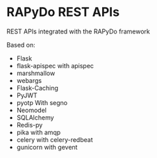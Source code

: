 # RAPyDo REST APIs

REST APIs integrated with the RAPyDo framework

Based on:

- Flask
- flask-apispec with apispec
- marshmallow
- webargs
- Flask-Caching
- PyJWT
- pyotp With segno
- Neomodel
- SQLAlchemy
- Redis-py
- pika with amqp
- celery with celery-redbeat
- gunicorn with gevent
